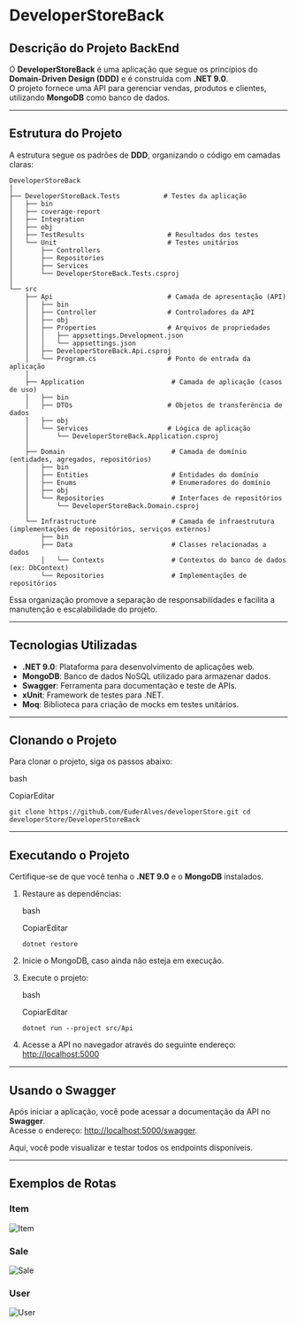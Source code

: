 # DeveloperStoreBack

## Descrição do Projeto BackEnd

O **DeveloperStoreBack** é uma aplicação que segue os princípios do **Domain-Driven Design (DDD)** e é construída com **.NET 9.0**.  
O projeto fornece uma API para gerenciar vendas, produtos e clientes, utilizando **MongoDB** como banco de dados.

---

## Estrutura do Projeto

A estrutura segue os padrões de **DDD**, organizando o código em camadas claras:

```plaintext
DeveloperStoreBack
│
├── DeveloperStoreBack.Tests           # Testes da aplicação
│   ├── bin                             
│   ├── coverage-report                 
│   ├── Integration                    
│   ├── obj                             
│   ├── TestResults                     # Resultados dos testes
│   └── Unit                            # Testes unitários
│       ├── Controllers
│       ├── Repositories
│       ├── Services
│       └── DeveloperStoreBack.Tests.csproj
│
└── src
    ├── Api                             # Camada de apresentação (API)
    │   ├── bin                         
    │   ├── Controller                  # Controladores da API
    │   ├── obj                         
    │   ├── Properties                  # Arquivos de propriedades
    │   │   ├── appsettings.Development.json
    │   │   └── appsettings.json
    │   ├── DeveloperStoreBack.Api.csproj
    │   └── Program.cs                  # Ponto de entrada da aplicação
    │
    ├── Application                      # Camada de aplicação (casos de uso)
    │   ├── bin                         
    │   ├── DTOs                        # Objetos de transferência de dados
    │   ├── obj                        
    │   └── Services                    # Lógica de aplicação
    │       └── DeveloperStoreBack.Application.csproj
    │
    ├── Domain                           # Camada de domínio (entidades, agregados, repositórios)
    │   ├── bin                         
    │   ├── Entities                     # Entidades do domínio
    │   ├── Enums                        # Enumeradores do domínio
    │   ├── obj                         
    │   └── Repositories                 # Interfaces de repositórios
    │       └── DeveloperStoreBack.Domain.csproj
    │
    └── Infrastructure                   # Camada de infraestrutura (implementações de repositórios, serviços externos)
        ├── bin                        
        ├── Data                         # Classes relacionadas a dados
        │   └── Contexts                 # Contextos do banco de dados (ex: DbContext)
        └── Repositories                 # Implementações de repositórios
```
Essa organização promove a separação de responsabilidades e facilita a manutenção e escalabilidade do projeto.

---

## Tecnologias Utilizadas

*   **.NET 9.0**: Plataforma para desenvolvimento de aplicações web.
*   **MongoDB**: Banco de dados NoSQL utilizado para armazenar dados.
*   **Swagger**: Ferramenta para documentação e teste de APIs.
*   **xUnit**: Framework de testes para .NET.
*   **Moq**: Biblioteca para criação de mocks em testes unitários.

---

## Clonando o Projeto

Para clonar o projeto, siga os passos abaixo:

bash

CopiarEditar

`git clone https://github.com/EuderAlves/developerStore.git cd developerStore/DeveloperStoreBack`

---

## Executando o Projeto

Certifique-se de que você tenha o **.NET 9.0** e o **MongoDB** instalados.

1.  Restaure as dependências:
    
    bash
    
    CopiarEditar
    
    `dotnet restore`
    
2.  Inicie o MongoDB, caso ainda não esteja em execução.
3.  Execute o projeto:
    
    bash
    
    CopiarEditar
    
    `dotnet run --project src/Api`
    
4.  Acesse a API no navegador através do seguinte endereço: [http://localhost:5000](http://localhost:5000)

---

## Usando o Swagger

Após iniciar a aplicação, você pode acessar a documentação da API no **Swagger**.  
Acesse o endereço: [http://localhost:5000/swagger](http://localhost:5000/swagger).

Aqui, você pode visualizar e testar todos os endpoints disponíveis.

---

## Exemplos de Rotas

### **Item**

![Item](https://github.com/user-attachments/assets/2ada7d0e-e7dc-4d77-a5a8-31e94b8a6293)

### **Sale**

![Sale](https://github.com/user-attachments/assets/38daf867-f7ef-4946-a08c-aa52a8b89f95)

### **User**

![User](https://github.com/user-attachments/assets/68e058f1-be6e-444b-8e57-5bad9b0b2074)
